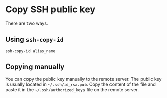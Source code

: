 # Copy SSH public key
There are two ways.

## Using `ssh-copy-id`
```
ssh-copy-id alias_name
```
## Copying manually
You can copy the public key manually to the remote server. The public key is usually located in `~/.ssh/id_rsa.pub`. Copy the content of the file and paste it in the `~/.ssh/authorized_keys` file on the remote server.
